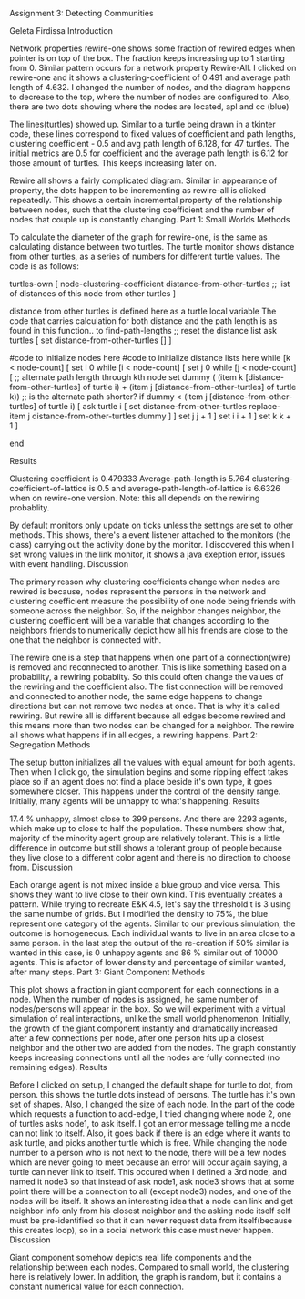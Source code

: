 Assignment 3: Detecting Communities

Geleta Firdissa
Introduction

Network properties rewire-one shows some fraction of rewired edges when pointer is on top of the box. The fraction keeps increasing up to 1 starting from 0. Similar pattern occurs for a network property Rewire-All. I clicked on rewire-one and it shows a clustering-coefficient of 0.491 and average path length of 4.632. I changed the number of nodes, and the diagram happens to decrease to the top, where the number of nodes are configured to. Also, there are two dots showing where the nodes are located, apl and cc (blue)

The lines(turtles) showed up. Similar to a turtle being drawn in a tkinter code, these lines correspond to fixed values of coefficient and path lengths, clustering coefficient - 0.5 and avg path length of 6.128, for 47 turtles. The initial metrics are 0.5 for coefficient and the average path length is 6.12 for those amount of turtles. This keeps increasing later on.

Rewire all shows a fairly complicated diagram. Similar in appearance of property, the dots happen to be incrementing as rewire-all is clicked repeatedly. This shows a certain incremental property of the relationship between nodes, such that the clustering coefficient and the number of nodes that couple up is constantly changing.
Part 1: Small Worlds
Methods

To calculate the diameter of the graph for rewire-one, is the same as calculating distance between two turtles. The turtle monitor shows distance from other turtles, as a series of numbers for different turtle values. The code is as follows:

turtles-own
[
  node-clustering-coefficient
  distance-from-other-turtles   ;; list of distances of this node from other turtles
]

distance from other turtles is defined here as a turtle local variable
The code that carries calculation for both distance and the path length is as found in this function..
to find-path-lengths
  ;; reset the distance list
  ask turtles
  [
    set distance-from-other-turtles []
  ]

  #code to initialize nodes here
  #code to initialize distance lists here
  while [k < node-count]
  [
    set i 0
    while [i < node-count]
    [
      set j 0
      while [j < node-count]
      [
        ;; alternate path length through kth node
        set dummy ( (item k [distance-from-other-turtles] of turtle i) +
                    (item j [distance-from-other-turtles] of turtle k))
        ;; is the alternate path shorter?
        if dummy < (item j [distance-from-other-turtles] of turtle i)
        [
          ask turtle i [
            set distance-from-other-turtles replace-item j distance-from-other-turtles dummy
          ]
        ]
        set j j + 1
      ]
      set i i + 1
    ]
    set k k + 1
  ]

end

Results

Clustering coefficient is 0.479333 Average-path-length is 5.764 clustering-coefficient-of-lattice is 0.5 and average-path-length-of-lattice is 6.6326 when on rewire-one version. Note: this all depends on the rewiring probablity.

By default monitors only update on ticks unless the settings are set to other methods. This shows, there's a event listener attached to the monitors (the class) carrying out the activity done by the monitor. I discovered this when I set wrong values in the link monitor, it shows a java exeption error, issues with event handling.
Discussion

The primary reason why clustering coefficients change when nodes are rewired is because, nodes represent the persons in the network and clustering coefficient measure the possibility of one node being friends with someone across the neighbor. So, if the neighbor changes neighbor, the clustering coefficient will be a variable that changes according to the neighbors friends to numerically depict how all his friends are close to the one that the neighbor is connected with.

The rewire one is a step that happens when one part of a connection(wire) is removed and reconnected to another. This is like something based on a probability, a rewiring pobablity. So this could often change the values of the rewiring and the coefficient also. The fist connection will be removed and connected to another node, the same edge happens to change directions but can not remove two nodes at once. That is why it's called rewiring. But rewire all is different because all edges become rewired and this means more than two nodes can be changed for a neighbor. The rewire all shows what happens if in all edges, a rewiring happens.
Part 2: Segregation
Methods

The setup button initializes all the values with equal amount for both agents. Then when I click go, the simulation begins and some rippling effect takes place so if an agent does not find a place beside it's own type, it goes somewhere closer. This happens under the control of the density range. Initially, many agents will be unhappy to what's happening.
Results

17.4 % unhappy, almost close to 399 persons. And there are 2293 agents, which make up to close to half the population. These numbers show that, majority of the minority agent group are relatively tolerant. This is a little difference in outcome but still shows a tolerant group of people because they live close to a different color agent and there is no direction to choose from.
Discussion

Each orange agent is not mixed inside a blue group and vice versa. This shows they want to live close to their own kind. This eventually creates a pattern. While trying to recreate E&K 4.5, let's say the threshold t is 3 using the same numbe of grids. But I modified the density to 75%, the blue represent one category of the agents. Similar to our previous simulation, the outcome is homogeneous. Each individual wants to live in an area close to a same person. in the last step the output of the re-creation if 50% similar is wanted in this case, is 0 unhappy agents and 86 % similar out of 10000 agents. This is afactor of lower density and percentage of similar wanted, after many steps.
Part 3: Giant Component
Methods

This plot shows a fraction in giant component for each connections in a node. When the number of nodes is assigned, he same number of nodes/persons will appear in the box. So we will experiment with a virtual simulation of real interactions, unlike the small world phenomenon. Initially, the growth of the giant component instantly and dramatically increased after a few connections per node, after one person hits up a closest neighbor and the other two are added from the nodes. The graph constantly keeps increasing connections until all the nodes are fully connected (no remaining edges).
Results

Before I clicked on setup, I changed the default shape for turtle to dot, from person. this shows the turtle dots instead of persons. The turtle has it's own set of shapes. Also, I changed the size of each node. In the part of the code which requests a function to add-edge, I tried changing where node 2, one of turtles asks node1, to ask itself. I got an error message telling me a node can not link to itself. Also, it goes back if there is an edge where it wants to ask turtle, and picks another turtle which is free. While changing the node number to a person who is not next to the node, there will be a few nodes which are never going to meet because an error will occur again saying, a turtle can never link to itself. This occured when I defined a 3rd node, and named it node3 so that instead of ask node1, ask node3 shows that at some point there will be a connection to all (except node3) nodes, and one of the nodes will be itself. It shows an interesting idea that a node can link and get neighbor info only from his closest neighbor and the asking node itself self must be pre-identified so that it can never request data from itself(because this creates loop), so in a social network this case must never happen.
Discussion

Giant component somehow depicts real life components and the relationship between each nodes. Compared to small world, the clustering here is relatively lower. In addition, the graph is random, but it contains a constant numerical value for each connection.